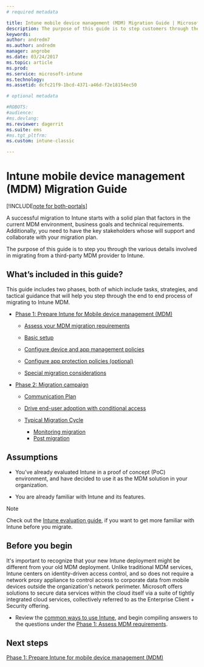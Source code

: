 ```yaml
---
# required metadata

title: Intune mobile device management (MDM) Migration Guide | Microsoft Docs
description: The purpose of this guide is to step customers through the various details involved in migrating from a third-party MDM provider to Microsoft Intune.
keywords:
author: andredm7
ms.author: andredm
manager: angrobe
ms.date: 03/24/2017
ms.topic: article
ms.prod:
ms.service: microsoft-intune
ms.technology:
ms.assetid: dcfc21f9-1bcd-4371-a46d-f2e18154ec50

# optional metadata

#ROBOTS:
#audience:
#ms.devlang:
ms.reviewer: dagerrit
ms.suite: ems
#ms.tgt_pltfrm:
ms.custom: intune-classic

---
```


# Intune mobile device management (MDM) Migration Guide

[!INCLUDE[note for both-portals](../includes/note-for-both-portals.md)]

A successful migration to Intune starts with a solid plan that factors in the current MDM environment, business goals and technical requirements. Additionally, you need to have the key stakeholders whose will support and collaborate with your migration plan.

The purpose of this guide is to step you through the various details involved in migrating from a third-party MDM provider to Intune.

## What’s included in this guide?

This guide includes two phases, both of which include tasks, strategies, and tactical guidance that will help you step through the end to end process of migrating to Intune MDM.

-   [Phase 1: Prepare Intune for Mobile device management (MDM)](https://docs.microsoft.com/intune/plan-design/migration-phase1-prepare-intune-for-mobile-device-management)

    -   [Assess your MDM migration requirements](https://docs.microsoft.com/intune/plan-design/migration-phase1-setup-intune-mobile-device-management#assess-mdm-requirements)

    -   [Basic setup](https://docs.microsoft.com/intune/plan-design/migration-phase1-basic-setup)

    -   [Configure device and app management policies](https://docs.microsoft.com/intune/plan-design/migration-phase1-configure-device-and-app-management-policies)

    -   [Configure app protection policies (optional)](https://docs.microsoft.com/intune/plan-design/migration-phase1-configure-app-protection-policies)

    -   [Special migration considerations](https://docs.microsoft.com/intune/plan-design/migration-phase1-special-migration-considerations)

-   [Phase 2: Migration campaign](https://docs.microsoft.com/intune/plan-design/migration-phase2-migration-campaign)

    -   [Communication Plan](https://docs.microsoft.com/intune/plan-design/migration-phase2-communication-plan)

    -   [Drive end-user adoption with conditional access](https://docs.microsoft.com/intune/plan-design/migration-phase2-drive-end-user-adoption-with-conditional-access)
    
    -   [Typical Migration Cycle](https://docs.microsoft.com/intune/plan-design/migration-phase2-typical-migration-cycle)
	    -   [Monitoring migration](https://docs.microsoft.com/intune/plan-design/migration-phase2-typical-migration-cycle#monitoring-migration)
	    -   [Post migration](https://docs.microsoft.com/intune/plan-design/migration-phase2-typical-migration-cycle#post-migration)

## Assumptions

-   You've already evaluated Intune in a proof of concept (PoC) environment, and have decided to use it as the MDM solution in your organization.

-   You are already familiar with Intune and its features. 

> [!NOTE]
> Check out the [Intune evaluation guide](https://docs.microsoft.com/intune/understand-explore/sign-up-for-30-day-trial-microsoft-intune), if you want to get more familiar with Intune before you migrate.

## Before you begin

It's important to recognize that your new Intune deployment might be different from your old MDM deployment. Unlike traditional MDM services, Intune centers on identity-driven access control, and so does not require a network proxy appliance to control access to corporate data from mobile devices outside the organization's network perimeter. Microsoft offers solutions to secure data services within the cloud itself via a suite of tightly integrated cloud services, collectively referred to as the Enterprise Client + Security offering.

-   Review the [common ways to use Intune](https://docs.microsoft.com/intune/understand-explore/common-ways-to-use-intune), and begin compiling answers to the questions under the [Phase 1: Assess MDM requirements](https://docs.microsoft.com/intune/plan-design/migration-phase1-prepare-intune-for-mobile-device-management#assess-mdm-requirements).

## Next steps

[Phase 1: Prepare Intune for mobile device management (MDM)](https://docs.microsoft.com/intune/plan-design/migration-phase1-prepare-intune-for-mobile-device-management)
